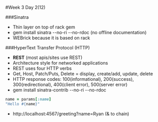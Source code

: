 #Week 3 Day 2(12)

###Sinatra
- Thin layer on top of rack gem
- gem install sinatra --no-ri --no-rdoc (no offline documentation)
- WEBrick because it is based on rack

###HyperText Transfer Protocol (HTTP)
- **REST** (most apis/sites use REST)
- Architecture style for networked applications
- REST uses four HTTP verbs
- Get, Host, Patch/Puts, Delete = display, create/add, update, delete
- HTTP response codes: 100(informational), 200(success), 300(redirectional),
400(client error), 500(server error)
- gem install sinatra-contrib --no-ri --no-rdoc
```ruby
name = params[:name]
"Hello #{name}"
```
- http://localhost:4567/greeting?name=Ryan (& to chain)

